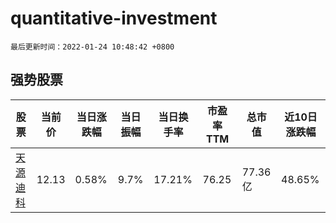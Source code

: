 # quantitative-investment

`最后更新时间：2022-01-24 10:48:42 +0800`

## 强势股票

|股票|当前价|当日涨跌幅|当日振幅|当日换手率|市盈率TTM|总市值|近10日涨跌幅|
|----|----|----|----|----|----|----|----|
|[天源迪科](https://xueqiu.com/S/SZ300047)|12.13|0.58%|9.7%|17.21%|76.25|77.36亿|48.65%|
